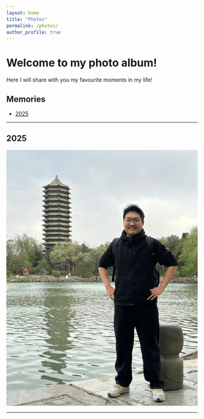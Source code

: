 ```yaml
---
layout: home
title: "Photos"
permalink: /photos/
author_profile: true
---
```


# Welcome to my photo album!

Here I will share with you my favourite moments in my life!

## Memories

- [2025](#year-2025)


---

## 2025

![北大未名湖](/images/20250412_1.jpg)

---
